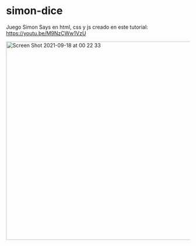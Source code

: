 # simon-dice
Juego Simon Says en html, css y js creado en este tutorial: https://youtu.be/M9NzCWw1VzU

<img width="542" alt="Screen Shot 2021-09-18 at 00 22 33" src="https://user-images.githubusercontent.com/26985597/133870927-120e2bec-47ee-44a9-9a4e-6721d577be98.png">
